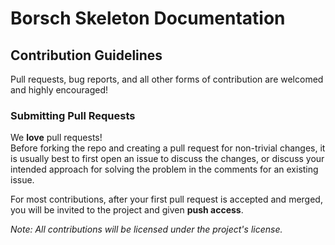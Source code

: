 # Borsch Skeleton Documentation

## Contribution Guidelines

Pull requests, bug reports, and all other forms of contribution are welcomed and highly encouraged!

### Submitting Pull Requests

We **love** pull requests!  
Before forking the repo and creating a pull request for non-trivial changes, it is usually best to first open an issue to
discuss the changes, or discuss your intended approach for solving the problem in the comments for an existing issue.

For most contributions, after your first pull request is accepted and merged, you will be invited to the project and given **push access**.

_Note: All contributions will be licensed under the project's license._